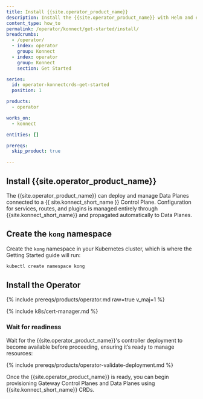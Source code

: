 ```yaml
---
title: Install {{site.operator_product_name}}
description: Install the {{site.operator_product_name}} with Helm and enable {{ site.konnect_short_name }} CRD support.
content_type: how_to
permalink: /operator/konnect/get-started/install/
breadcrumbs:
  - /operator/
  - index: operator
    group: Konnect
  - index: operator
    group: Konnect
    section: Get Started

series:
  id: operator-konnectcrds-get-started
  position: 1

products:
  - operator

works_on:
  - konnect

entities: []

prereqs:
  skip_product: true

---
```


## Install {{site.operator_product_name}}

The {{site.operator_product_name}} can deploy and manage Data Planes connected to a {{ site.konnect_short_name }} Control Plane. Configuration for services, routes, and plugins is managed entirely through {{site.konnect_short_name}} and propagated automatically to Data Planes.

## Create the `kong` namespace

Create the `kong` namespace in your Kubernetes cluster, which is where the Getting Started guide will run:

```sh
kubectl create namespace kong
```

## Install the Operator

{% include prereqs/products/operator.md raw=true v_maj=1 %}

{% include k8s/cert-manager.md %}

### Wait for readiness

Wait for the {{site.operator_product_name}}'s controller deployment to become available before proceeding, ensuring it’s ready to manage resources:

{% include prereqs/products/operator-validate-deployment.md %}

Once the {{site.operator_product_name}} is ready, you can begin provisioning Gateway Control Planes and Data Planes using {{site.konnect_short_name}} CRDs.
